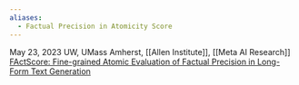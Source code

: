 ```yaml
---
aliases:
  - Factual Precision in Atomicity Score
---
```


May 23, 2023
UW, UMass Amherst, [[Allen Institute]], [[Meta AI Research]]
[FActScore: Fine-grained Atomic Evaluation of Factual Precision in Long-Form Text Generation](https://arxiv.org/abs/2305.14251)

